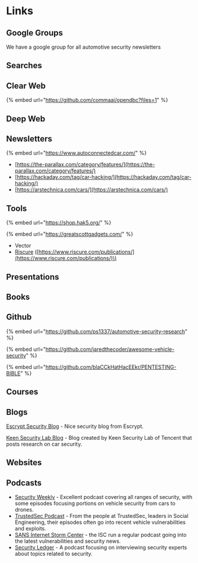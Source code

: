 # Links

## Google Groups

We have a google group for all automotive security newsletters



## Searches

## Clear Web

{% embed url="https://github.com/commaai/opendbc?files=1" %}





## Deep Web





## Newsletters

{% embed url="https://www.autoconnectedcar.com/" %}



* [https://the-parallax.com/category/features/](https://the-parallax.com/category/features/)
* [https://hackaday.com/tag/car-hacking/](https://hackaday.com/tag/car-hacking/)
* [https://arstechnica.com/cars/](https://arstechnica.com/cars/)

## Tools

{% embed url="https://shop.hak5.org/" %}

{% embed url="https://greatscottgadgets.com/" %}



* Vector
* [Riscure](https://github.com/aueb/automotivesec/blob/master/Riscure) \([https://www.riscure.com/publications/](https://www.riscure.com/publications/)\)

## Presentations 

## Books 

## Github  

{% embed url="https://github.com/ps1337/automotive-security-research" %}

{% embed url="https://github.com/jaredthecoder/awesome-vehicle-security" %}

{% embed url="https://github.com/blaCCkHatHacEEkr/PENTESTING-BIBLE" %}



## Courses 

## Blogs 

[Escrypt Security Blog](https://securitybyescrypt.com/) - Nice security blog from Escrypt. 

[Keen Security Lab Blog](http://keenlab.tencent.com/en/) - Blog created by Keen Security Lab of Tencent that posts research on car security.

## Websites 

## Podcasts

* [Security Weekly](http://securityweekly.com/) - Excellent podcast covering all ranges of security, with some episodes focusing portions on vehicle security from cars to drones.
* [TrustedSec Podcast](https://www.trustedsec.com/podcast/) - From the people at TrustedSec, leaders in Social Engineering, their episodes often go into recent vehicle vulnerabilities and exploits.
* [SANS Internet Storm Center](https://isc.sans.edu/) - the ISC run a regular podcast going into the latest vulnerabilities and security news.
* [Security Ledger](https://soundcloud.com/securityledger) - A podcast focusing on interviewing security experts about topics related to security.

